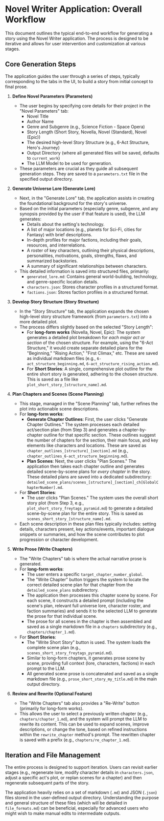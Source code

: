 # Novel Writer Application: Overall Workflow

This document outlines the typical end-to-end workflow for generating a story using the Novel Writer application. The process is designed to be iterative and allows for user intervention and customization at various stages.

## Core Generation Steps

The application guides the user through a series of steps, typically corresponding to the tabs in the UI, to build a story from initial concept to final prose.

1.  **Define Novel Parameters (Parameters)**
    *   The user begins by specifying core details for their project in the "Novel Parameters" tab:
        *   Novel Title
        *   Author Name
        *   Genre and Subgenre (e.g., Science Fiction - Space Opera)
        *   Story Length (Short Story, Novella, Novel (Standard), Novel (Epic))
        *   The desired high-level Story Structure (e.g., 6-Act Structure, Hero's Journey)
        *   Output Directory (where all generated files will be saved, defaults to `current_work`)
        *   The LLM Model to be used for generation.
    *   These parameters are crucial as they guide all subsequent generation steps. They are saved to a `parameters.txt` file in the specified output directory.

2.  **Generate Universe Lore (Generate Lore)**
    *   Next, in the "Generate Lore" tab, the application assists in creating the foundational background for the story's universe.
    *   Based on the initial parameters (especially genre, subgenre, and any synopsis provided by the user if that feature is used), the LLM generates:
        *   Details about the setting's technology.
        *   A list of major locations (e.g., planets for Sci-Fi, cities for Fantasy) with brief descriptions.
        *   In-depth profiles for major factions, including their goals, resources, and interrelations.
        *   A roster of key characters, outlining their physical descriptions, personalities, motivations, goals, strengths, flaws, and summarized backstories.
        *   A summary of significant relationships between characters.
    *   This detailed information is saved into structured files, primarily:
        *   `generated_lore.md`: Contains general world-building, technology, and genre-specific location details.
        *   `characters.json`: Stores character profiles in a structured format.
        *   `factions.json`: Stores faction profiles in a structured format.

3.  **Develop Story Structure (Story Structure)**
    *   In the "Story Structure" tab, the application expands the chosen high-level story structure framework (from `parameters.txt`) into a more detailed plot.
    *   The process differs slightly based on the selected "Story Length":
        *   For **long-form works** (Novella, Novel, Epic): The system generates a detailed plot breakdown for *each major act or section* of the chosen structure. For example, using the "6-Act Structure," it would create separate detailed plans for the "Beginning," "Rising Action," "First Climax," etc. These are saved as individual markdown files (e.g., `6-act_structure_beginning.md`, `6-act_structure_rising_action.md`).
        *   For **Short Stories**: A single, comprehensive plot outline for the entire short story is generated, adhering to the chosen structure. This is saved as a file like `plot_short_story_[structure_name].md`.

4.  **Plan Chapters and Scenes (Scene Planning)**
    *   This stage, managed in the "Scene Planning" tab, further refines the plot into actionable scene descriptions.
    *   For **long-form works**:
        *   **Generate Chapter Outlines**: First, the user clicks "Generate Chapter Outlines." The system processes each detailed act/section plan (from Step 3) and generates a chapter-by-chapter outline for that specific section. These outlines suggest the number of chapters for the section, their main focus, and key elements like characters and locations. These are saved as `chapter_outlines_[structure]_[section].md` (e.g., `chapter_outlines_6-act_structure_beginning.md`).
        *   **Plan Scenes**: Next, the user clicks "Plan Scenes." The application then takes each chapter outline and generates detailed scene-by-scene plans for *every chapter* in the story. These detailed plans are saved into a dedicated subdirectory: `detailed_scene_plans/scenes_[structure]_[section]_ch[GlobalChapterNumber].md`.
    *   For **Short Stories**:
        *   The user clicks "Plan Scenes." The system uses the overall short story plot (from Step 3, e.g., `plot_short_story_freytags_pyramid.md`) to generate a detailed scene-by-scene plan for the entire story. This is saved as `scenes_short_story_[structure_name].md`.
    *   Each scene description in these plan files typically includes: setting details, characters present, key actions/events, important dialogue snippets or summaries, and how the scene contributes to plot progression or character development.

5.  **Write Prose (Write Chapters)**
    *   The "Write Chapters" tab is where the actual narrative prose is generated.
    *   For **long-form works**:
        *   The user enters a specific `target_chapter_number_global`.
        *   The "Write Chapter" button triggers the system to locate the correct detailed scene plan for that chapter from the `detailed_scene_plans` subdirectory.
        *   The application then processes this chapter scene by scene. For each scene, it constructs a detailed prompt (including the scene's plan, relevant full universe lore, character roster, and faction summaries) and sends it to the selected LLM to generate the prose for that individual scene.
        *   The prose for all scenes in the chapter is then assembled and saved as a single markdown file in a `chapters` subdirectory (e.g., `chapters/chapter_1.md`).
    *   For **Short Stories**:
        *   The "Write Short Story" button is used. The system loads the complete scene plan (e.g., `scenes_short_story_freytags_pyramid.md`).
        *   Similar to long-form chapters, it generates prose scene by scene, providing full context (lore, characters, factions) in each prompt to the LLM.
        *   All generated scene prose is concatenated and saved as a single markdown file (e.g., `prose_short_story_my_title.md`) in the main output directory.

6.  **Review and Rewrite (Optional Feature)**
    *   The "Write Chapters" tab also provides a "Re-Write" button (primarily for long-form works).
    *   This allows the user to select a previously written chapter (e.g., `chapters/chapter_1.md`), and the system will prompt the LLM to rewrite its content. This can be used to expand scenes, improve descriptions, or change the tone, based on refined instructions within the `rewrite_chapter` method's prompt. The rewritten chapter is saved with a prefix (e.g., `chapters/re_chapter_1.md`).

## Iteration and File Management

The entire process is designed to support iteration. Users can revisit earlier stages (e.g., regenerate lore, modify character details in `characters.json`, adjust a specific act's plot, or replan scenes for a chapter) and then regenerate subsequent parts of the story.

The application heavily relies on a set of markdown (`.md`) and JSON (`.json`) files stored in the user-defined output directory. Understanding the purpose and general structure of these files (which will be detailed in `file_formats.md`) can be beneficial, especially for advanced users who might wish to make manual edits to intermediate outputs. 